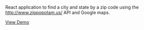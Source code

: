 React application to find a city and state by a zip code using the http://www.zippopotam.us/ API and Google maps.

[View Demo](https://codesandbox.io/s/5zj8x3jlyn)
